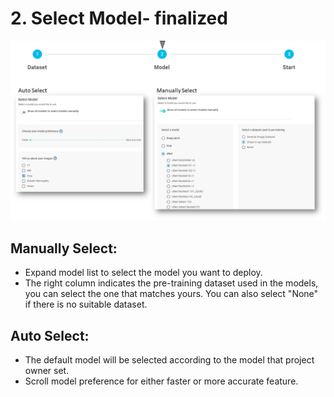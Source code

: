 # 2. Select Model- finalized

![](../../.gitbook/assets/image%20%28109%29.png)

## Manually Select:

* Expand model list to select the model you want to deploy. 
* The right column indicates the pre-training dataset used in the models, you can select the one that matches yours. You can also select "None" if there is no suitable dataset. 

## Auto Select:

* The default model will be selected according to the model that project owner set. 
* Scroll model preference for either faster or more accurate feature. 



